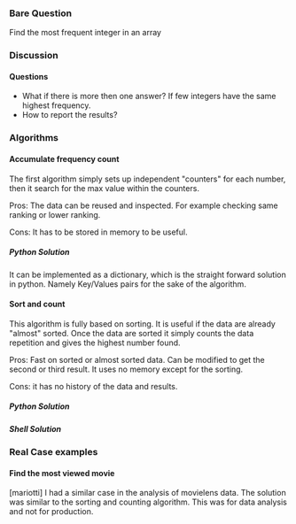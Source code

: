 ### Bare Question

Find the most frequent integer in an array

### Discussion

#### Questions

 - What if there is more then one answer? If few integers have the same highest frequency.
 - How to report the results?

### Algorithms

#### Accumulate frequency count

 The first algorithm simply sets up independent "counters" for each number, then it search
 for the max value within the counters.

 Pros: The data can be reused and inspected. For example checking same ranking or lower
 ranking.

 Cons: It has to be stored in memory to be useful. 

##### Python Solution

It can be implemented as a dictionary, which is the straight forward solution in python.
Namely Key/Values pairs for the sake of the algorithm.

#### Sort and count

This algorithm is fully based on sorting. It is useful if the data are already "almost"
 sorted. Once the data are sorted it simply counts the data repetition and gives the highest
 number found.

 Pros: Fast on sorted or almost sorted data. Can be modified to get the second or third result.
       It uses no memory except for the sorting.

 Cons: it has no history of the data and results. 

##### Python Solution

##### Shell Solution

### Real Case examples

#### Find the most viewed movie
 [mariotti] I had a similar case in the analysis of movielens data. The solution was similar
 to the sorting and counting algorithm. This was for data analysis and not for production.
 